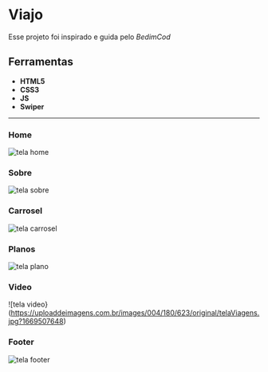 # Viajo 

Esse projeto foi inspirado e guida pelo *BedimCod*

## Ferramentas
- **HTML5**
- **CSS3**
- **JS**
- **Swiper**
---
### Home
![tela home](https://uploaddeimagens.com.br/images/004/180/616/original/telaViagem.jpg?1669507367)

### Sobre
![tela sobre](https://uploaddeimagens.com.br/images/004/180/617/original/telaSobreViagem.jpg?1669507408)

### Carrosel
![tela carrosel](https://uploaddeimagens.com.br/images/004/180/621/original/telaViagemTelas.jpg?1669507602)

### Planos
![tela plano](https://uploaddeimagens.com.br/images/004/180/623/original/telaViagens.jpg?1669507648)

### Video
![tela video}(https://uploaddeimagens.com.br/images/004/180/623/original/telaViagens.jpg?1669507648)

### Footer
![tela footer](https://uploaddeimagens.com.br/images/004/180/628/original/telaFooterViagem.jpg?1669507798)
